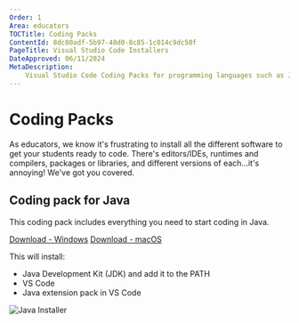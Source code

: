```yaml
---
Order: 1
Area: educators
TOCTitle: Coding Packs
ContentId: 8dc80adf-5b97-48d0-8c85-1c014c9dc50f
PageTitle: Visual Studio Code Installers
DateApproved: 06/11/2024
MetaDescription:
    Visual Studio Code Coding Packs for programming languages such as Java
---
```


# Coding Packs

As educators, we know it's frustrating to install all the different software to
get your students ready to code. There's editors/IDEs, runtimes and compilers,
packages or libraries, and different versions of each...it's annoying! We've got
you covered.

## Coding pack for Java

This coding pack includes everything you need to start coding in Java.

<a class="install-extension-btn" onclick="pushCodingPackEvent('java', 'win')" href="https://aka.ms/vscode-java-installer-win">Download -
Windows</a>
<a class="install-extension-btn" onclick="pushCodingPackEvent('java', 'mac')" href="https://aka.ms/vscode-java-installer-mac">Download -
macOS</a>

This will install:

-   Java Development Kit (JDK) and add it to the PATH
-   VS Code
-   Java extension pack in VS Code

![Java Installer](images/installers/java-installer.png)
